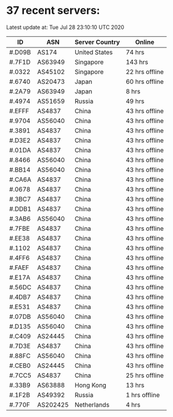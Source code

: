 # 37 recent servers:

Latest update at: Tue Jul 28 23:10:10 UTC 2020

| ID | ASN | Server Country | Online |
| -- | --- | -------------- | ------ |
| #.D09B | AS174 | United States | 74 hrs |
| #.7F1D | AS63949 | Singapore | 143 hrs |
| #.0322 | AS45102 | Singapore | 22 hrs offline |
| #.6740 | AS20473 | Japan | 60 hrs offline |
| #.2A79 | AS63949 | Japan | 8 hrs |
| #.4974 | AS51659 | Russia | 49 hrs |
| #.EFFF | AS4837 | China | 43 hrs offline |
| #.9704 | AS56040 | China | 43 hrs offline |
| #.3891 | AS4837 | China | 43 hrs offline |
| #.D3E2 | AS4837 | China | 43 hrs offline |
| #.01DA | AS4837 | China | 43 hrs offline |
| #.8466 | AS56040 | China | 43 hrs offline |
| #.BB14 | AS56040 | China | 43 hrs offline |
| #.CA6A | AS4837 | China | 43 hrs offline |
| #.0678 | AS4837 | China | 43 hrs offline |
| #.3BC7 | AS4837 | China | 43 hrs offline |
| #.DDB1 | AS4837 | China | 43 hrs offline |
| #.3AB6 | AS56040 | China | 43 hrs offline |
| #.7FBE | AS4837 | China | 43 hrs offline |
| #.EE38 | AS4837 | China | 43 hrs offline |
| #.1102 | AS4837 | China | 43 hrs offline |
| #.4FF6 | AS4837 | China | 43 hrs offline |
| #.FAEF | AS4837 | China | 43 hrs offline |
| #.E17A | AS4837 | China | 43 hrs offline |
| #.56DC | AS4837 | China | 43 hrs offline |
| #.4DB7 | AS4837 | China | 43 hrs offline |
| #.E531 | AS4837 | China | 43 hrs offline |
| #.07DB | AS56040 | China | 43 hrs offline |
| #.D135 | AS56040 | China | 43 hrs offline |
| #.C409 | AS24445 | China | 43 hrs offline |
| #.7D3E | AS4837 | China | 43 hrs offline |
| #.88FC | AS56040 | China | 43 hrs offline |
| #.CEB0 | AS24445 | China | 43 hrs offline |
| #.7CC5 | AS4837 | China | 25 hrs offline |
| #.33B9 | AS63888 | Hong Kong | 13 hrs |
| #.1F2B | AS49392 | Russia | 1 hrs offline |
| #.770F | AS202425 | Netherlands | 4 hrs |

